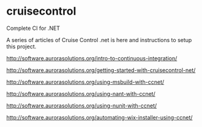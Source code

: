 cruisecontrol
=============

Complete CI for .NET

A series of articles of Cruise Control .net is here and instructions to setup this project.

http://software.aurorasolutions.org/intro-to-continuous-integration/

http://software.aurorasolutions.org/getting-started-with-cruisecontrol-net/

http://software.aurorasolutions.org/using-msbuild-with-ccnet/

http://software.aurorasolutions.org/using-nant-with-ccnet/

http://software.aurorasolutions.org/using-nunit-with-ccnet/

http://software.aurorasolutions.org/automating-wix-installer-using-ccnet/
